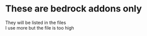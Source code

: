 # These are bedrock addons only
They will be listed in the files<br/>
I use more but the file is too high
